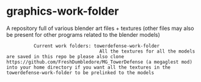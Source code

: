 graphics-work-folder
====================

A repository full of various blender art files + textures (other files may also be present for other programs related to the blender models)

              Current work folders: towerdefense-work-folder 
                                      All the textures for all the models are saved in this repo be please also clone https://github.com/FreshDumbledore/MG_TowerDefense (a megaglest mod) into your home directory if you want all the textures in the towerdefense-work-folder to be prelinked to the models
